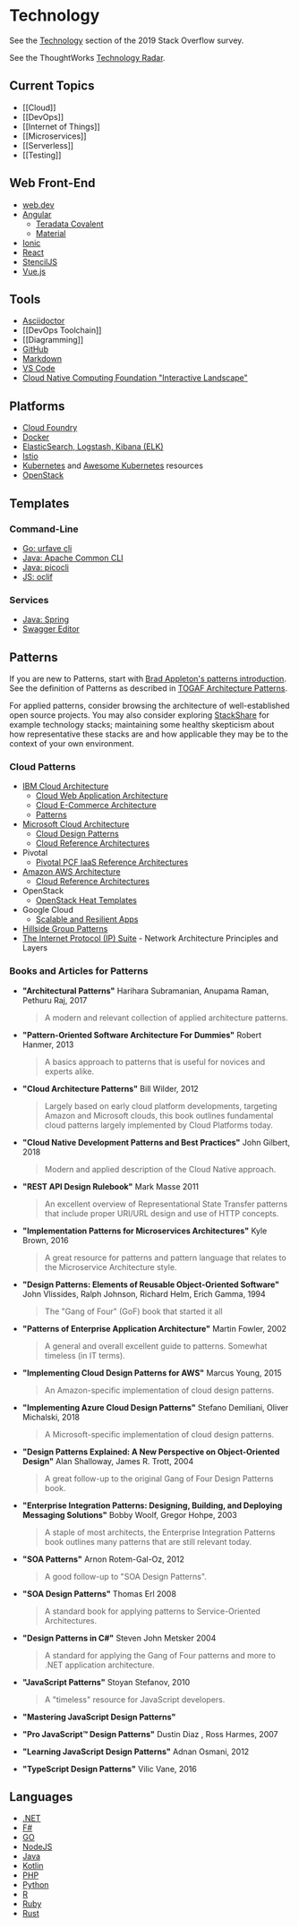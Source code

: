 # Technology

See the [Technology](https://insights.stackoverflow.com/survey/2019#technology) section of the 2019 Stack Overflow survey.

See the ThoughtWorks [Technology Radar](http://www.thoughtworks.com/radar).

## Current Topics

* [[Cloud]]
* [[DevOps]]
* [[Internet of Things]]
* [[Microservices]]
* [[Serverless]]
* [[Testing]]

## Web Front-End

* [web.dev](https://web.dev/)
* [Angular](https://angular.io/)
    * [Teradata Covalent](https://teradata.github.io/covalent/)
    * [Material](https://material.angular.io/)
* [Ionic](https://ionicframework.com/)
* [React](https://reactjs.org/)
* [StencilJS](https://stenciljs.com/)
* [Vue.js](https://vuejs.org/)

## Tools

* [Asciidoctor](https://asciidoctor.org/docs/user-manual/)
* [[DevOps Toolchain]]
* [[Diagramming]]
* [GitHub](https://github.com/)
* [Markdown](https://github.com/adam-p/markdown-here/wiki/Markdown-Cheatsheet)
* [VS Code](https://code.visualstudio.com/)
* [Cloud Native Computing Foundation "Interactive Landscape"](https://landscape.cncf.io/)

## Platforms

* [Cloud Foundry](https://www.cloudfoundry.org/)
* [Docker](https://www.docker.com/)
* [ElasticSearch, Logstash, Kibana (ELK)](https://www.elastic.co/elk-stack)
* [Istio](https://istio.io/)
* [Kubernetes](http://kubernetes.io/) and [Awesome Kubernetes](https://github.com/ramitsurana/awesome-kubernetes) resources
* [OpenStack](https://www.openstack.org/)

## Templates

### Command-Line

* [Go: urfave cli](https://github.com/urfave/cli)
* [Java: Apache Common CLI](https://commons.apache.org/cli/)
* [Java: picocli](https://github.com/remkop/picocli)
* [JS: oclif](https://oclif.io/)

### Services

* [Java: Spring](https://start.spring.io/)
* [Swagger Editor](http://editor.swagger.io/)

## Patterns

If you are new to Patterns, start with [Brad Appleton's patterns introduction](http://www.bradapp.com/docs/patterns-intro.html). See the definition of Patterns as described in [TOGAF Architecture Patterns](http://pubs.opengroup.org/architecture/togaf9-doc/m/chap25.html).

For applied patterns, consider browsing the architecture of well-established open source projects. You may also consider exploring [StackShare](https://stackshare.io/stacks) for example technology stacks; maintaining some healthy skepticism about how representative these stacks are and how applicable they may be to the context of your own environment.

### Cloud Patterns​​

* ​​​​[IBM Cloud Architecture​](https://www.ibm.com/cloud/garage/architectures/)
  * [Cloud Web Application Architecture​](https://www.ibm.com/cloud/garage/architectures/webappArchitecture)
  * [Cloud E-Commerce Architecture](https://www.ibm.com/cloud/garage/architectures/eCommerceArchitecture)
  * [Patterns](https://developer.ibm.com/patterns/)
* [Microsoft Cloud Architecture](https://docs.microsoft.com/en-us/azure/architecture/)
  * [Cloud Design Patterns​](https://docs.microsoft.com/en-us/azure/architecture/patterns/)
  * [Cloud Reference Architectures](https://docs.microsoft.com/en-us/azure/architecture/reference-architectures/)
* Pivotal
  * ​[Pivotal PCF IaaS Reference Architectures](https://docs.pivotal.io/pivotalcf/2-1/refarch/index.html)
* [Amazon AWS Architecture](https://aws.amazon.com/architecture/)
  * [Cloud Reference Architectures](https://aws.amazon.com/architecture/#aws-ref-arch)
* OpenStack
  * ​[OpenStack Heat Templates](https://wiki.openstack.org/wiki/Heat)
* Google Cloud
  * ​​[Scalable and Resilient Apps](https://cloud.google.com/solutions/scalable-and-resilient-apps)
* ​[Hillside Group Patterns](http://hillside.net/patterns/)
* [The Internet Protocol (IP) Suite](https://en.wikipedia.org/wiki/Internet_protocol_suite)​ - Network Architecture Principles and Layers

### Books and Articles for Patterns

* **"Architectural Patterns"** Harihara Subramanian, Anupama Raman, Pethuru Raj, 2017

  > A modern and relevant collection of applied architecture patterns.

* **"Pattern-Oriented Software Architecture For Dummies"** Robert Hanmer, 2013​

  > A basics approach to patterns that is useful for novices and experts alike.

* **"Cloud Architecture Patterns"** Bill Wilder, 2012

  > Largely based on early cloud platform developments, targeting Amazon and Microsoft clouds, this book outlines fundamental cloud patterns largely implemented by Cloud Platforms today.

* **"Cloud Native Development Patterns and Best Practices"** John Gilbert, 2018

  > Modern and applied description of the Cloud Native approach.

* **"REST API Design Rulebook"** Mark Masse 2011

  > An excellent overview of Representational State Transfer patterns that include proper URI/URL design and use of HTTP concepts.

* **"Implementation Patterns for Microservices Architectures​"** Kyle Brown, 2016

  > A great resource for patterns and pattern language that relates to the Microservice Architecture style.

* **"​Design Patterns: Elements of Reusable Object-Oriented Software"** John Vlissides, Ralph Johnson, Richard Helm, Erich Gamma, 1994

  > The "Gang of Four" (GoF) book that started it all

* **"Patterns of Enterprise Application Architecture"** Martin Fowler, 2002

  > A general and overall excellent guide to patterns. Somewhat timeless (in IT terms).

* **"Implementing Cloud Design Patterns for AWS"** Marcus Young, 2015

  > An Amazon-specific implementation of cloud design patterns.

* **"Implementing Azure Cloud Design Patterns"** Stefano Demiliani, Oliver Michalski, 2018

  > ​A Microsoft-specific implementation of cloud design patterns.​

* **"Design Patterns Explained: A New Perspective on Object-Oriented Design"** Alan Shalloway, James R. Trott, 2004

  > A great follow-up to the original Gang of Four Design Patterns book.

* **"Enterprise Integration Patterns: Designing, Building, and Deploying Messaging Solutions"** Bobby Woolf, Gregor Hohpe, 2003

  > A staple of most architects, the Enterprise Integration Patterns book outlines many patterns that are still relevant today.

* **"SOA Patterns"** Arnon Rotem-Gal-Oz, 2012

  > A good follow-up to "SOA Design Patterns".

* **"SOA Design Patterns"** Thomas Erl 2008

  > A standard book for applying patterns to Service-Oriented Architectures.

* **"Design Patterns in C#"** Steven John Metsker 2004

  > A standard for applying the Gang of Four patterns and more to .NET application architecture.

* **"JavaScript Patterns"** Stoyan Stefanov, 2010

  > A "timeless" resource for JavaScript developers.

* **"Mastering JavaScript Design Patterns"**

* **"Pro JavaScript™ Design Patterns"** Dustin Diaz , Ross Harmes, 2007

* **"Learning JavaScript Design Patterns"** Adnan Osmani, 2012

* **"TypeScript Design Patterns"** Vilic Vane, 2016

## Languages

* [.NET](https://dotnet.microsoft.com/download)
* [F#](https://fsharp.org/)
* [GO](https://golang.org/)
* [NodeJS](https://nodejs.org/)
* [Java](https://www.java.com/)
* [Kotlin](https://kotlinlang.org/)
* [PHP](https://www.php.net/)
* [Python](https://www.python.org/)
* [R](https://www.r-project.org/)
* [Ruby](https://www.ruby-lang.org/en/)
* [Rust](https://www.rust-lang.org/)
